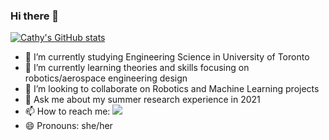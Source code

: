### Hi there 👋

<!--
**CathyF9600/CathyF9600** is a ✨ _special_ ✨ repository because its `README.md` (this file) appears on your GitHub profile.

Here are some ideas to get you started:

- 🔭 I’m currently working on ...
- 🌱 I’m currently learning ...
- 👯 I’m looking to collaborate on ...
- 🤔 I’m looking for help with ...
- 💬 Ask me about ...
- 📫 How to reach me: ...
- 😄 Pronouns: ...
- ⚡ Fun fact: ...
-->
[![Cathy's GitHub stats](https://github-readme-stats.vercel.app/api?username=CathyF9600)](https://github.com/anuraghazra/github-readme-stats)
- 🔭 I’m currently studying Engineering Science in University of Toronto
- 🌱 I’m currently learning theories and skills focusing on robotics/aerospace engineering design
- 👯 I’m looking to collaborate on Robotics and Machine Learning projects
- 💬 Ask me about my summer research experience in 2021
- 📫 How to reach me: [<img src="https://img.shields.io/badge/LinkedIn-0077B5?style=for-the-badge&logo=linkedin&logoColor=white" />](https://www.linkedin.com/in/yuchun-cathy-feng/)
- 😄 Pronouns: she/her
